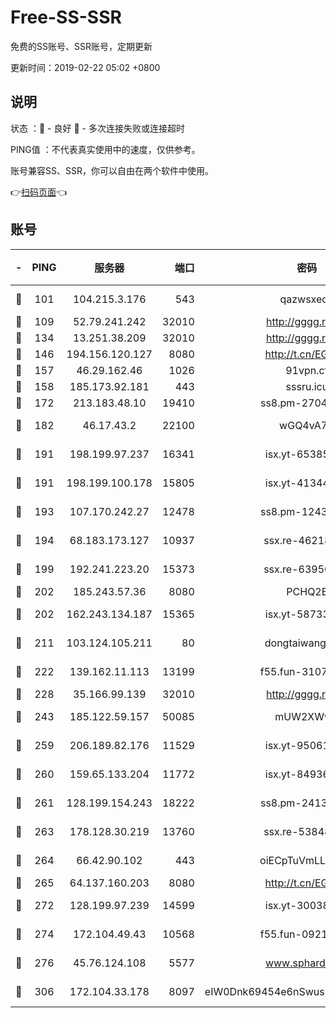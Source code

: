 # Free-SS-SSR

免费的SS账号、SSR账号，定期更新

更新时间：2019-02-22 05:02 +0800

## 说明

状态     ：🙂 - 良好 🙁 - 多次连接失败或连接超时

PING值   ：不代表真实使用中的速度，仅供参考。

账号兼容SS、SSR，你可以自由在两个软件中使用。

👉[扫码页面](https://liesauer.github.io/free-ss-ssr.github.io/)👈

## 账号

|-|PING|服务器|端口|密码|加密方式|区域|
|:----:|:----:|:-----:|-----:|:----:|:----:|:----:|
|🙂|101|104.215.3.176|543|qazwsxedc|aes-256-gcm|JP|
|🙂|109|52.79.241.242|32010|http://gggg.rocks|chacha20|KR|
|🙂|134|13.251.38.209|32010|http://gggg.rocks|chacha20|SG|
|🙂|146|194.156.120.127|8080|http://t.cn/EGJIyrl|rc4-md5|RU|
|🙂|157|46.29.162.46|1026|91vpn.cf|rc4-md5|RU|
|🙂|158|185.173.92.181|443|sssru.icu|rc4-md5|RU|
|🙂|172|213.183.48.10|19410|ss8.pm-27042185|rc4-md5|RU|
|🙂|182|46.17.43.2|22100|wGQ4vA7D|aes-256-gcm|RU|
|🙂|191|198.199.97.237|16341|isx.yt-65385017|aes-256-cfb|US|
|🙂|191|198.199.100.178|15805|isx.yt-41344230|aes-256-cfb|US|
|🙂|193|107.170.242.27|12478|ss8.pm-12435283|aes-256-cfb|US|
|🙂|194|68.183.173.127|10937|ssx.re-46218785|aes-256-cfb|US|
|🙂|199|192.241.223.20|15373|ssx.re-63950271|aes-256-cfb|US|
|🙂|202|185.243.57.36|8080|PCHQ2E|rc4-md5|US|
|🙂|202|162.243.134.187|15365|isx.yt-58733804|aes-256-cfb|US|
|🙂|211|103.124.105.211|80|dongtaiwang.com|aes-256-cfb|US|
|🙂|222|139.162.11.113|13199|f55.fun-31072524|aes-256-cfb|SG|
|🙂|228|35.166.99.139|32010|http://gggg.rocks|chacha20|US|
|🙂|243|185.122.59.157|50085|mUW2XWw8|aes-256-cfb|GB|
|🙂|259|206.189.82.176|11529|isx.yt-95061983|aes-256-cfb|SG|
|🙂|260|159.65.133.204|11772|isx.yt-84936416|aes-256-cfb|SG|
|🙂|261|128.199.154.243|18222|ss8.pm-24139356|aes-256-cfb|SG|
|🙂|263|178.128.30.219|13760|ssx.re-53848293|aes-256-cfb|SG|
|🙂|264|66.42.90.102|443|oiECpTuVmLLxk4Ts|aes-256-cfb|US|
|🙂|265|64.137.160.203|8080|http://t.cn/EGJIyrl|rc4-md5|CA|
|🙂|272|128.199.97.239|14599|isx.yt-30038963|aes-256-cfb|SG|
|🙂|274|172.104.49.43|10568|f55.fun-09214148|aes-256-cfb|SG|
|🙂|276|45.76.124.108|5577|www.sphard.com|aes-256-cfb|AU|
|🙂|306|172.104.33.178|8097|eIW0Dnk69454e6nSwuspv9DmS201tQ0D|aes-256-cfb|SG|
